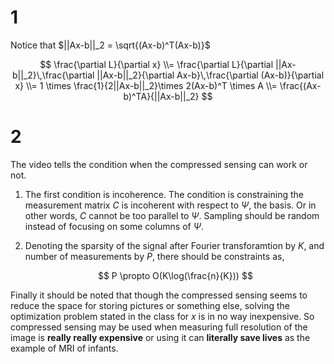 # 1

Notice that $||Ax-b||_2 = \sqrt{(Ax-b)^T(Ax-b)}$ 

$$
\frac{\partial L}{\partial x}
\\= \frac{\partial L}{\partial ||Ax-b||_2}\,\frac{\partial ||Ax-b||_2}{\partial Ax-b}\,\frac{\partial (Ax-b)}{\partial x} 
\\= 1 \times \frac{1}{2||Ax-b||_2}\times 2(Ax-b)^T \times A
\\= \frac{(Ax-b)^TA}{||Ax-b||_2}
$$

# 2

The video tells the condition when the compressed sensing can work or not.  

1. The first condition is incoherence. The condition is constraining the measurement matrix $C$ is incoherent with respect to $\Psi$, the basis. Or in other words, $C$ cannot be too parallel to $\Psi$. Sampling should be random instead of focusing on some columns of $\Psi$. 

2. Denoting the sparsity of the signal after Fourier transforamtion by $K$, and number of measurements by $P$, there should be constraints as,
   
   $$
   P \propto O(K\log(\frac{n}{K}))
   $$

Finally it should be noted that though the compressed sensing seems to reduce the space for storing pictures or something else, solving the optimization problem stated in the class for $x$ is in no way inexpensive. So compressed sensing may be used when measuring full resolution of the image is **really really expensive** or using it can **literally save lives** as the example of MRI of infants.
